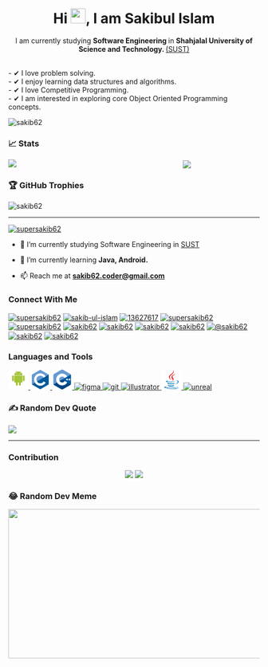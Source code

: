 <h1 align="center"> 
    Hi <img src="https://media.giphy.com/media/hvRJCLFzcasrR4ia7z/giphy.gif" width="30px" height="30px">, I am Sakibul Islam
</h1>
<p align="center" width="150px"> 
    I am currently studying <b> Software Engineering </b> in <b> Shahjalal University of Science and Technology. </b> 
    <a href = "https://www.sust.edu/institutes/iict" <b> (SUST) </b> </a> 
</p>
<p align="left: width="150px">
    <br> - ✔ I love problem solving. 
    <br> - ✔ I enjoy learning data structures and algorithms.
    <br> - ✔ I love Competitive Programming.
    <br> - ✔ I am interested in exploring core Object Oriented Programming concepts.
</p>
                             
<p>
    <img src="https://komarev.com/ghpvc/?username=sakib62&label=Profile%20views&color=0e75b6&style=flat" alt="sakib62" /> <br>
    <!--<img src="https://wakatime.com/badge/user/956d8c63-e07e-46bf-b197-9bbb31d68aa9.svg" alt="https://wakatime.com/@956d8c63-e07e-46bf-b197-9bbb31d68aa9" />
    -->
</p>

<h3 align="left">📈 Stats</h3>

<p>
    <img align='left' src="https://github-readme-stats-eight-theta.vercel.app/api/top-langs/?username=sakib62&layout=compact&langs_count=8&theme=algolia"      width="350"/>

  <img align='center' src= "https://github-readme-stats.vercel.app/api?username=sakib62&count_private=true&show_icons=true&&theme=chartreuse-dark&include_all_commits=true%22%20" width="420"> 
</p>

### 🏆 GitHub Trophies
<p align="left"> <img src="https://github-profile-trophy.vercel.app/?username=sakib62&theme=radical&no-frame=true&no-bg=false&margin-w=4" alt="sakib62"/> </p>

<!--
## 🏆 GitHub Trophies
![](https://github-profile-trophy.vercel.app/?username=sakib62&theme=radical&no-frame=true&no-bg=false&margin-w=4)-->

<hr>

<p align="left"> <a href="https://twitter.com/supersakib62" target="blank"><img src="https://img.shields.io/twitter/follow/supersakib62?logo=twitter&style=for-the-badge" alt="supersakib62" /></a> </p>

- 🔭 I’m currently studying Software Engineering in [SUST](https://www.sust.edu/)

- 🌱 I’m currently learning **Java, Android.**

- 📫 Reach me at **sakib62.coder@gmail.com**

<h3 align="left">Connect With Me</h3>
<p align="left">
<a href="https://twitter.com/supersakib62" target="blank"><img align="center" src="https://raw.githubusercontent.com/rahuldkjain/github-profile-readme-generator/master/src/images/icons/Social/twitter.svg" alt="supersakib62" height="30" width="40" /></a>
<a href="https://linkedin.com/in/sakib-ul-islam" target="blank"><img align="center" src="https://raw.githubusercontent.com/rahuldkjain/github-profile-readme-generator/master/src/images/icons/Social/linked-in-alt.svg" alt="sakib-ul-islam" height="30" width="40" /></a>
<a href="https://stackoverflow.com/users/13627617" target="blank"><img align="center" src="https://raw.githubusercontent.com/rahuldkjain/github-profile-readme-generator/master/src/images/icons/Social/stack-overflow.svg" alt="13627617" height="30" width="40" /></a>
<a href="https://fb.com/supersakib62" target="blank"><img align="center" src="https://raw.githubusercontent.com/rahuldkjain/github-profile-readme-generator/master/src/images/icons/Social/facebook.svg" alt="supersakib62" height="30" width="40" /></a>
<a href="https://instagram.com/supersakib62" target="blank"><img align="center" src="https://raw.githubusercontent.com/rahuldkjain/github-profile-readme-generator/master/src/images/icons/Social/instagram.svg" alt="supersakib62" height="30" width="40" /></a>
<a href="https://www.codechef.com/users/sakib62" target="blank"><img align="center" src="https://cdn.jsdelivr.net/npm/simple-icons@3.1.0/icons/codechef.svg" alt="sakib62" height="30" width="40" /></a>
<a href="https://www.hackerrank.com/sakib62" target="blank"><img align="center" src="https://raw.githubusercontent.com/rahuldkjain/github-profile-readme-generator/master/src/images/icons/Social/hackerrank.svg" alt="sakib62" height="30" width="40" /></a>
<a href="https://codeforces.com/profile/sakib62" target="blank"><img align="center" src="https://raw.githubusercontent.com/rahuldkjain/github-profile-readme-generator/master/src/images/icons/Social/codeforces.svg" alt="sakib62" height="30" width="40" /></a>
<a href="https://www.leetcode.com/sakib62" target="blank"><img align="center" src="https://raw.githubusercontent.com/rahuldkjain/github-profile-readme-generator/master/src/images/icons/Social/leet-code.svg" alt="sakib62" height="30" width="40" /></a>
<a href="https://www.hackerearth.com/@sakib62" target="blank"><img align="center" src="https://raw.githubusercontent.com/rahuldkjain/github-profile-readme-generator/master/src/images/icons/Social/hackerearth.svg" alt="@sakib62" height="30" width="40" /></a>
<a href="https://auth.geeksforgeeks.org/user/sakib62" target="blank"><img align="center" src="https://raw.githubusercontent.com/rahuldkjain/github-profile-readme-generator/master/src/images/icons/Social/geeks-for-geeks.svg" alt="sakib62" height="30" width="40" /></a>
<a href="https://www.topcoder.com/members/sakib62" target="blank"><img align="center" src="https://raw.githubusercontent.com/rahuldkjain/github-profile-readme-generator/master/src/images/icons/Social/topcoder.svg" alt="sakib62" height="30" width="40" /></a>
</p>

<h3 align="left">Languages and Tools</h3>
<p align="left"> <a href="https://developer.android.com" target="_blank" rel="noreferrer"> <img src="https://raw.githubusercontent.com/devicons/devicon/master/icons/android/android-original-wordmark.svg" alt="android" width="40" height="40"/> </a> <a href="https://www.cprogramming.com/" target="_blank" rel="noreferrer"> <img src="https://raw.githubusercontent.com/devicons/devicon/master/icons/c/c-original.svg" alt="c" width="40" height="40"/> </a> <a href="https://www.w3schools.com/cpp/" target="_blank" rel="noreferrer"> <img src="https://raw.githubusercontent.com/devicons/devicon/master/icons/cplusplus/cplusplus-original.svg" alt="cplusplus" width="40" height="40"/> </a> <a href="https://www.figma.com/" target="_blank" rel="noreferrer"> <img src="https://www.vectorlogo.zone/logos/figma/figma-icon.svg" alt="figma" width="40" height="40"/> </a> <a href="https://git-scm.com/" target="_blank" rel="noreferrer"> <img src="https://www.vectorlogo.zone/logos/git-scm/git-scm-icon.svg" alt="git" width="40" height="40"/> </a> <a href="https://www.adobe.com/in/products/illustrator.html" target="_blank" rel="noreferrer"> <img src="https://www.vectorlogo.zone/logos/adobe_illustrator/adobe_illustrator-icon.svg" alt="illustrator" width="40" height="40"/> </a> <a href="https://www.java.com" target="_blank" rel="noreferrer"> <img src="https://raw.githubusercontent.com/devicons/devicon/master/icons/java/java-original.svg" alt="java" width="40" height="40"/> </a> <a href="https://unrealengine.com/" target="_blank" rel="noreferrer"> <img src="https://raw.githubusercontent.com/kenangundogan/fontisto/036b7eca71aab1bef8e6a0518f7329f13ed62f6b/icons/svg/brand/unreal-engine.svg" alt="unreal" width="40" height="40"/> </a> </p>

### ✍️ Random Dev Quote
<img align='center' src="https://quotes-github-readme.vercel.app/api?type=horizontal&theme=tokyonight"/>

<hr>                                                                                                      
                                                                                                      
<h3 align="left">Contribution</h3>

<p align='center'>
    <img src="https://github-readme-streak-stats.herokuapp.com/?user=sakib62&theme=react&count_private=true" >
    <img src="https://activity-graph.herokuapp.com/graph?username=sakib62&theme=react-dark" height="300px">
<p/>

### 😂 Random Dev Meme
<img src="https://random-memer.herokuapp.com/" width="512px" height="300px"/>
